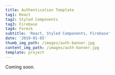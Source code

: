```yaml
---
title: Authentication Template
tag1: React
tag2: Styled Components
tag3: Firebase
tag4: Formik
subtitle: 'React, Styled Components, Firebase'
date: '2019-01-05'
thumb_img_path: /images/auth-banner.jpg
content_img_path: /images/auth-banner.jpg
template: project
---
```


Coming soon.
